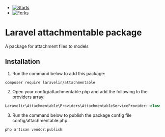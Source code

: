 - [![Starts](https://img.shields.io/github/stars/laravelir/attachmentable?style=flat&logo=github)](https://github.com/laravelir/attachmentable/forks)
- [![Forks](https://img.shields.io/github/forks/laravelir/attachmentable?style=flat&logo=github)](https://github.com/laravelir/attachmentable/stargazers)

# Laravel attachmentable package

A package for attachment files to models

## Installation

1. Run the command below to add this package:

```
composer require laravelir/attachmentable
```

2. Open your config/attachmentable.php and add the following to the providers array:

```php
Laravelir\Attachmentable\Providers\AttachmentableServiceProvider::class,
```

3. Run the command below to publish the package config file config/attachmentable.php:

```
php artisan vendor:publish
```
